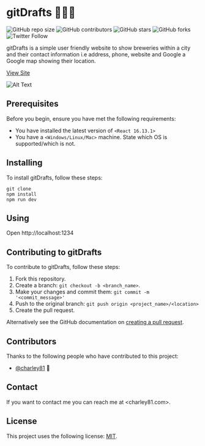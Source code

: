 # gitDrafts 🍺🍺🍺

![GitHub repo size](https://img.shields.io/github/repo-size/charley81/gitDrafts)
![GitHub contributors](https://img.shields.io/github/contributors/charley81/gitDrafts)
![GitHub stars](https://img.shields.io/github/stars/charley81/gitDrafts?style=social)
![GitHub forks](https://img.shields.io/github/forks/charley81/gitDrafts?style=social)
![Twitter Follow](https://img.shields.io/twitter/follow/charley81?style=social)

gitDrafts is a simple user friendly website to show breweries within a city and their contact information i.e address, phone, website and Google a Google map showing their location.

[View Site](https://gitdrafts.netlify.app/)

![Alt Text](https://media.giphy.com/media/fr54P4120vEVNAoWha/giphy.gif)

## Prerequisites

Before you begin, ensure you have met the following requirements:

<!--- These are just example requirements. Add, duplicate or remove as required --->

- You have installed the latest version of `<React 16.13.1>`
- You have a `<Windows/Linux/Mac>` machine. State which OS is supported/which is not.

## Installing <gitDrafts>

To install gitDrafts, follow these steps:

```
git clone
npm install
npm run dev
```

## Using

Open http://localhost:1234

## Contributing to gitDrafts

To contribute to gitDrafts, follow these steps:

1. Fork this repository.
2. Create a branch: `git checkout -b <branch_name>`.
3. Make your changes and commit them: `git commit -m '<commit_message>'`
4. Push to the original branch: `git push origin <project_name>/<location>`
5. Create the pull request.

Alternatively see the GitHub documentation on [creating a pull request](https://help.github.com/en/github/collaborating-with-issues-and-pull-requests/creating-a-pull-request).

## Contributors

Thanks to the following people who have contributed to this project:

- [@charley81](https://github.com/charley81) 📖

## Contact

If you want to contact me you can reach me at <charley81.com>.

## License

<!--- If you're not sure which open license to use see https://choosealicense.com/--->

This project uses the following license: [MIT](https://opensource.org/licenses/MIT).

